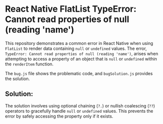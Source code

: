 # React Native FlatList TypeError: Cannot read properties of null (reading 'name')

This repository demonstrates a common error in React Native when using `FlatList` to render data containing `null` or `undefined` values.  The error, `TypeError: Cannot read properties of null (reading 'name')`, arises when attempting to access a property of an object that is `null` or `undefined` within the `renderItem` function.

The `bug.js` file shows the problematic code, and `bugSolution.js` provides the solution.

## Solution:

The solution involves using optional chaining (`?.`) or nullish coalescing (`??`) operators to gracefully handle `null` or `undefined` values.  This prevents the error by safely accessing the property only if it exists.